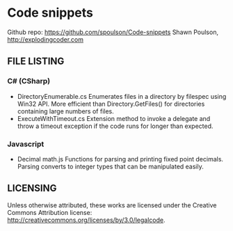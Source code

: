 Code snippets
=============

Github repo: https://github.com/spoulson/Code-snippets
Shawn Poulson, http://explodingcoder.com

FILE LISTING
------------

### C# (CSharp)
 - DirectoryEnumerable.cs
   Enumerates files in a directory by filespec using Win32 API.
   More efficient than Directory.GetFiles() for directories containing large numbers of files.
 - ExecuteWithTimeout.cs
   Extension method to invoke a delegate and throw a timeout exception if the code runs for longer than expected.

### Javascript
 - Decimal math.js
   Functions for parsing and printing fixed point decimals.
   Parsing converts to integer types that can be manipulated easily.

LICENSING
---------

Unless otherwise attributed, these works are licensed under the Creative Commons Attribution license:
http://creativecommons.org/licenses/by/3.0/legalcode.
